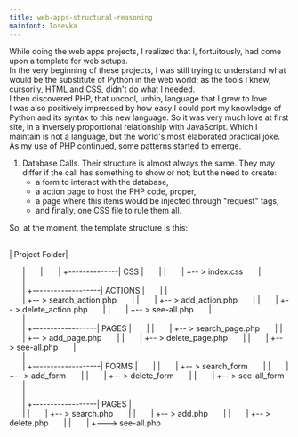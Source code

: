 ```yaml
---
title: web-apps-structural-reasoning
mainfont: Iosevka
---
```


While doing the web apps projects, I realized that I, fortuitously, had come upon a template for web setups.  
In the very beginning of these projects, I was still trying to understand what would be the substitute of Python in the web world; as the tools I knew, cursorily, HTML and CSS, didn't do what I needed.  
I then discovered PHP, that uncool, unhip, language that I grew to love.  
I was also positively impressed by how easy I could port my knowledge of Python and its syntax to this new language. So it was very much love at first site, in a inversely proportional relationship with JavaScript. Which I maintain is not a language, but the world's most elaborated practical joke.  
As my use of PHP continued, some patterns started to emerge.  
1. Database Calls. Their structure is almost always the same. They may differ if the call has something to show or not; but the need to create:
    - a form to interact with the database,
    - a action page to host the PHP code, proper,
    - a page where this items would be injected through "request" tags,
    - and finally, one CSS file to rule them all.  

So, at the moment, the template structure is this:
<br>
<br>


| Project Folder|

&nbsp;&nbsp;&nbsp;&nbsp;&nbsp;&nbsp;|
&nbsp;&nbsp;&nbsp;&nbsp;&nbsp;&nbsp;|
 &nbsp;&nbsp;&nbsp;&nbsp;&nbsp;&nbsp;|      +--------------| CSS | 
 &nbsp;&nbsp;&nbsp;&nbsp;&nbsp;&nbsp;|      |
 &nbsp;&nbsp;&nbsp;&nbsp;&nbsp;&nbsp;|                        +-- > index.css
 &nbsp;&nbsp;&nbsp;&nbsp;&nbsp;&nbsp;|      
 &nbsp;&nbsp;&nbsp;&nbsp;&nbsp;&nbsp;|                    
 &nbsp;&nbsp;&nbsp;&nbsp;&nbsp;&nbsp;|     +-------------------| ACTIONS |
 &nbsp;&nbsp;&nbsp;&nbsp;&nbsp;&nbsp;|     |                
 &nbsp;&nbsp;&nbsp;&nbsp;&nbsp;&nbsp;|                        +-- > search_action.php
 &nbsp;&nbsp;&nbsp;&nbsp;&nbsp;&nbsp;|                        |
 &nbsp;&nbsp;&nbsp;&nbsp;&nbsp;&nbsp;|                        +-- > add_action.php
 &nbsp;&nbsp;&nbsp;&nbsp;&nbsp;&nbsp;|                        |
 &nbsp;&nbsp;&nbsp;&nbsp;&nbsp;&nbsp;|                        +-- > delete_action.php
 &nbsp;&nbsp;&nbsp;&nbsp;&nbsp;&nbsp;|                        |
 &nbsp;&nbsp;&nbsp;&nbsp;&nbsp;&nbsp;|                        +-- > see-all.php
 &nbsp;&nbsp;&nbsp;&nbsp;&nbsp;&nbsp;|      
 &nbsp;&nbsp;&nbsp;&nbsp;&nbsp;&nbsp;|      
 &nbsp;&nbsp;&nbsp;&nbsp;&nbsp;&nbsp;|      +------------------| PAGES |
 &nbsp;&nbsp;&nbsp;&nbsp;&nbsp;&nbsp;|      | 
 &nbsp;&nbsp;&nbsp;&nbsp;&nbsp;&nbsp;|                        +-- > search_page.php
 &nbsp;&nbsp;&nbsp;&nbsp;&nbsp;&nbsp;|                        |
 &nbsp;&nbsp;&nbsp;&nbsp;&nbsp;&nbsp;|                        +-- > add_page.php
 &nbsp;&nbsp;&nbsp;&nbsp;&nbsp;&nbsp;|                        |
 &nbsp;&nbsp;&nbsp;&nbsp;&nbsp;&nbsp;|                        +-- > delete_page.php
 &nbsp;&nbsp;&nbsp;&nbsp;&nbsp;&nbsp;|                        |
 &nbsp;&nbsp;&nbsp;&nbsp;&nbsp;&nbsp;|                        +-- > see-all.php
 &nbsp;&nbsp;&nbsp;&nbsp;&nbsp;&nbsp;|      
 &nbsp;&nbsp;&nbsp;&nbsp;&nbsp;&nbsp;|                    
 &nbsp;&nbsp;&nbsp;&nbsp;&nbsp;&nbsp;|     +-------------------| FORMS |
 &nbsp;&nbsp;&nbsp;&nbsp;&nbsp;&nbsp;|     | 
 &nbsp;&nbsp;&nbsp;&nbsp;&nbsp;&nbsp;|                        +-- > search_form
 &nbsp;&nbsp;&nbsp;&nbsp;&nbsp;&nbsp;|                        |
 &nbsp;&nbsp;&nbsp;&nbsp;&nbsp;&nbsp;|                        +-- > add_form
 &nbsp;&nbsp;&nbsp;&nbsp;&nbsp;&nbsp;|                        |
 &nbsp;&nbsp;&nbsp;&nbsp;&nbsp;&nbsp;|                        +-- > delete_form
 &nbsp;&nbsp;&nbsp;&nbsp;&nbsp;&nbsp;|                        |
 &nbsp;&nbsp;&nbsp;&nbsp;&nbsp;&nbsp;|                        +-- > see-all_form
 &nbsp;&nbsp;&nbsp;&nbsp;&nbsp;&nbsp;|       
 &nbsp;&nbsp;&nbsp;&nbsp;&nbsp;&nbsp;|                    
 &nbsp;&nbsp;&nbsp;&nbsp;&nbsp;&nbsp;|      +------------------| PAGES |                      
 &nbsp;&nbsp;&nbsp;&nbsp;&nbsp;&nbsp;|      | 
 &nbsp;&nbsp;&nbsp;&nbsp;&nbsp;&nbsp;|                         +-- > search.php
 &nbsp;&nbsp;&nbsp;&nbsp;&nbsp;&nbsp;|                         |
 &nbsp;&nbsp;&nbsp;&nbsp;&nbsp;&nbsp;|                         +-- > add.php
 &nbsp;&nbsp;&nbsp;&nbsp;&nbsp;&nbsp;|                         |
 &nbsp;&nbsp;&nbsp;&nbsp;&nbsp;&nbsp;|                         +-- > delete.php
 &nbsp;&nbsp;&nbsp;&nbsp;&nbsp;&nbsp;|                         |
 &nbsp;&nbsp;&nbsp;&nbsp;&nbsp;&nbsp;|                         +---> see-all.php
